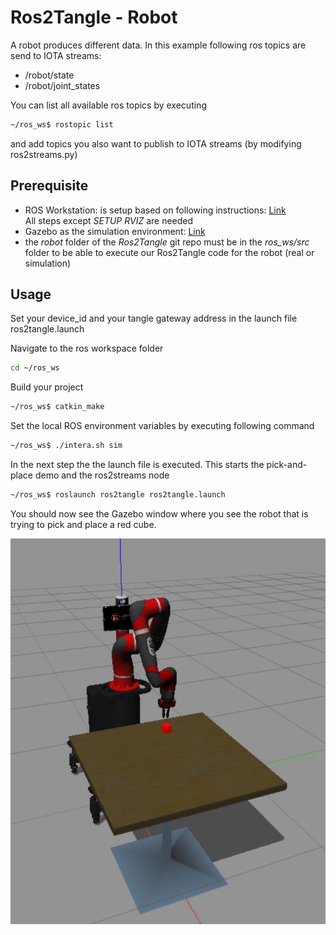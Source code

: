 # Ros2Tangle - Robot
A robot produces different data. In this example following ros topics are send to IOTA streams:
- /robot/state
- /robot/joint_states

You can list all available ros topics by executing
```bash
~/ros_ws$ rostopic list
```
and add topics you also want to publish to IOTA streams (by modifying ros2streams.py)

## Prerequisite
- ROS Workstation: is setup based on following instructions: [Link](https://sdk.rethinkrobotics.com/intera/Workstation_Setup#Install_ROS)\
All steps except *SETUP RVIZ* are needed
- Gazebo as the simulation environment: [Link](https://sdk.rethinkrobotics.com/intera/Gazebo_Tutorial)
- the *robot* folder of the *Ros2Tangle* git repo must be in the *ros_ws/src* folder to be able to execute our Ros2Tangle code for the robot (real or simulation) 

## Usage
Set your device_id and your tangle gateway address in the launch file ros2tangle.launch

Navigate to the ros workspace folder 
```bash
cd ~/ros_ws 
```

Build your project
```bash
~/ros_ws$ catkin_make
```

Set the local ROS environment variables by executing following command 
```bash
~/ros_ws$ ./intera.sh sim
```

In the next step the the launch file is executed. This starts the pick-and-place demo and the ros2streams node
```bash
~/ros_ws$ roslaunch ros2tangle ros2tangle.launch
```

You should now see the Gazebo window where you see the robot that is trying to pick and place a red cube. 

![sawyer-gazebo-image](https://github.com/HackTheAlps/Ros2Tangle/blob/main/robot/Sawyer_Gazebo.jpg?raw=true)
